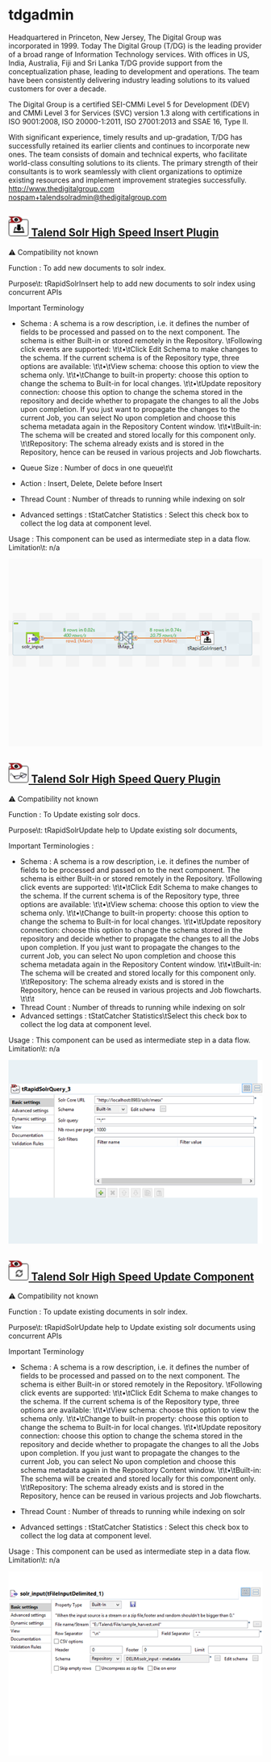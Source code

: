# tdgadmin
   
Headquartered in Princeton, New Jersey, The Digital Group was incorporated in 1999. Today The Digital Group (T/DG) is the leading provider of a broad range of Information Technology services. With offices in US, India, Australia, Fiji and Sri Lanka T/DG provide support from the conceptualization phase, leading to development and operations. The team have been consistently delivering industry leading solutions to its valued customers for over a decade.

The Digital Group is a certified SEI-CMMi Level 5 for Development (DEV) and CMMi Level 3 for Services (SVC) version 1.3 along with certifications in ISO 9001:2008, ISO 20000-1:2011, ISO 27001:2013 and SSAE 16, Type II.

With significant experience, timely results and up-gradation, T/DG has successfully retained its earlier clients and continues to incorporate new ones. The team consists of domain and technical experts, who facilitate world-class consulting solutions to its clients. The primary strength of their consultants is to work seamlessly with client organizations to optimize existing resources and implement improvement strategies successfully.
     <http://www.thedigitalgroup.com>
  <nospam+talendsolradmin@thedigitalgroup.com>

## <a href='./components/Talend Solr High Speed Insert Plugin/readme.md'><img src='./components/Talend Solr High Speed Insert Plugin/logo.jpg' width='40' height='40'> Talend Solr High Speed Insert Plugin</a>
 :warning: Compatibility not known

Function : To add new documents to solr index.

Purpose\t: tRapidSolrInsert help to add  new documents to solr index using concurrent APIs

Important Terminology
- Schema : A schema is a row description, i.e. it defines the number of fields to be processed and passed on to the next component. The schema is either Built-in or stored remotely in the Repository. 
\tFollowing click events are supported:
\t\t•\tClick Edit Schema to make changes to the schema. If the current schema is of the Repository type, three options are available:
\t\t•\tView schema: choose this option to view the schema only.
\t\t•\tChange to built-in property: choose this option to change the schema to Built-in for local changes.
\t\t•\tUpdate repository connection: choose this option to change the schema stored in the repository and decide whether to propagate the changes to all the Jobs upon completion. If you just want to propagate the changes to the current Job, you can select No upon completion and choose this schema metadata again in the Repository Content window.
\t\t•\tBuilt-in: The schema will be created and stored locally for this component only. 
\t\tRepository: The schema already exists and is stored in the Repository, hence can be reused in various projects and Job flowcharts. 

- Queue Size : Number of docs in one queue\t\t
- Action : Insert, Delete, Delete before Insert
- Thread Count : Number of threads to running while indexing on solr
- Advanced settings : tStatCatcher Statistics : Select this check box to collect the log data at component level. 

Usage : This component can be used as intermediate step in a data flow.
Limitation\t: n/a

<img src='./components/Talend Solr High Speed Insert Plugin/sample.jpg'>

## <a href='./components/Talend Solr High Speed Query Plugin/readme.md'><img src='./components/Talend Solr High Speed Query Plugin/logo.jpg' width='40' height='40'> Talend Solr High Speed Query Plugin</a>
 :warning: Compatibility not known

Function : To Update existing solr docs.


Purpose\t: tRapidSolrUpdate help to Update existing solr documents, 

Important Terminologies :
- Schema : A schema is a row description, i.e. it defines the number of fields to be processed and passed on to the next component. The schema is either Built-in or stored remotely in the Repository. 
\tFollowing click events are supported:
\t\t•\tClick Edit Schema to make changes to the schema. If the current schema is of the Repository type, three options are available:
\t\t•\tView schema: choose this option to view the schema only.
\t\t•\tChange to built-in property: choose this option to change the schema to Built-in for local changes.
\t\t•\tUpdate repository connection: choose this option to change the schema stored in the repository and decide whether to propagate the changes to all the Jobs upon completion. If you just want to propagate the changes to the current Job, you can select No upon completion and choose this schema metadata again in the Repository Content window.
\t\t•\tBuilt-in: The schema will be created and stored locally for this component only. 
\t\tRepository: The schema already exists and is stored in the Repository, hence can be reused in various projects and Job flowcharts. 
\t\t\t
- Thread Count : Number of threads to running while indexing on solr
- Advanced settings : tStatCatcher Statistics\tSelect this check box to collect the log data at component level. 

Usage : This component can be used as intermediate step in a data flow.
Limitation\t: n/a

<img src='./components/Talend Solr High Speed Query Plugin/sample.jpg'>

## <a href='./components/Talend Solr High Speed Update Component/readme.md'><img src='./components/Talend Solr High Speed Update Component/logo.jpg' width='40' height='40'> Talend Solr High Speed Update Component</a>
 :warning: Compatibility not known

Function : To update existing documents in solr index.

Purpose\t: tRapidSolrUpdate help to Update existing solr documents using concurrent APIs

Important Terminology
- Schema : A schema is a row description, i.e. it defines the number of fields to be processed and passed on to the next component. The schema is either Built-in or stored remotely in the Repository. 
\tFollowing click events are supported:
\t\t•\tClick Edit Schema to make changes to the schema. If the current schema is of the Repository type, three options are available:
\t\t•\tView schema: choose this option to view the schema only.
\t\t•\tChange to built-in property: choose this option to change the schema to Built-in for local changes.
\t\t•\tUpdate repository connection: choose this option to change the schema stored in the repository and decide whether to propagate the changes to all the Jobs upon completion. If you just want to propagate the changes to the current Job, you can select No upon completion and choose this schema metadata again in the Repository Content window.
\t\t•\tBuilt-in: The schema will be created and stored locally for this component only. 
\t\tRepository: The schema already exists and is stored in the Repository, hence can be reused in various projects and Job flowcharts. 

- Thread Count : Number of threads to running while indexing on solr
- Advanced settings : tStatCatcher Statistics : Select this check box to collect the log data at component level. 

Usage : This component can be used as intermediate step in a data flow.
Limitation\t: n/a

<img src='./components/Talend Solr High Speed Update Component/sample.jpg'>
